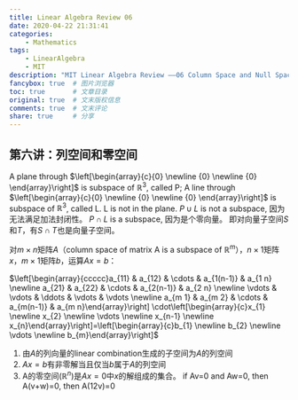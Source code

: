```yaml
---
title: Linear Algebra Review 06
date: 2020-04-22 21:31:41
categories:
    - Mathematics
tags:
    - LinearAlgebra
    - MIT
description: "MIT Linear Algebra Review ——06 Column Space and Null Space"
fancybox: true  # 图片浏览器
toc: true       # 文章目录
original: true  # 文末版权信息 
comments: true  # 文末评论
share: true     # 分享
---
```


## 第六讲：列空间和零空间
A plane through $\left[\begin{array}{c}{0} \newline  {0} \newline  {0} \end{array}\right]$ is subspace of $\mathbb{R}^3$, called P; A line through $\left[\begin{array}{c}{0} \newline  {0} \newline  {0} \end{array}\right]$ is subspace of $\mathbb{R}^3$, called L. L is not in the plane.
$P \cup L$ is not a subspace, 因为无法满足加法封闭性。
$P \cap L$ is a subspace, 因为是个零向量。
即对向量子空间$S$和$T$，有$S \cap T$也是向量子空间。

对$m \times n$矩阵$A$（column space of matrix A is a subspace of $\mathbb{R}^m$），$n \times 1$矩阵$x$，$m \times 1$矩阵$b$，运算$Ax=b$：

$\left[\begin{array}{ccccc}a_{11} & a_{12} & \cdots & a_{1(n-1)} & a_{1 n} \newline  a_{21} & a_{22} & \cdots & a_{2(n-1)} & a_{2 n} \newline  \vdots & \vdots & \ddots & \vdots & \vdots \newline  a_{m 1} & a_{m 2} & \cdots & a_{m(n-1)} & a_{m n}\end{array}\right] \cdot\left[\begin{array}{c}x_{1} \newline  x_{2} \newline  \vdots \newline  x_{n-1} \newline  x_{n}\end{array}\right]=\left[\begin{array}{c}b_{1} \newline  b_{2} \newline  \vdots \newline  b_{m}\end{array}\right]$

1. 由$A$的列向量的linear combination生成的子空间为$A$的列空间
2. $Ax=b$有非零解当且仅当$b$属于$A$的列空间
3. A的零空间($\mathbb{R}^n$)是$Ax=0$中$x$的解组成的集合。
if Av=0  and Aw=0, then A(v+w)=0, then A(12v)=0